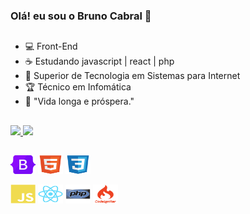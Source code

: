### Olá! eu sou o Bruno Cabral 👋

##

- 💻 Front-End
- ☕ Estudando javascript | react | php
- 📘 Superior de Tecnologia em Sistemas para Internet
- 🏆 Técnico em Infomática
- 🖖 "Vida longa e próspera."

 ##
 
<div>
 <a href="https://github.com/brunopixel">
  <img width="500"src="https://github-readme-stats.vercel.app/api?username=brunopixel&show_icons=true&theme=dark&include_all_commits=true&count_private=true"/>
  <img width="500" src="https://github-readme-stats.vercel.app/api/top-langs/?username=brunopixel&layout=compact&langs_count=7&theme=dark"/>
 </a>
</div>

 ##
 
 <div style="display: inline_block">
  <img align="center" alt="Rafa-Python" height="30" width="40" src="https://raw.githubusercontent.com/devicons/devicon/master/icons/bootstrap/bootstrap-original.svg">
  <img align="center" alt="Rafa-HTML" height="30" width="40" src="https://raw.githubusercontent.com/devicons/devicon/master/icons/html5/html5-original.svg">
  <img align="center" alt="Rafa-CSS" height="30" width="40" src="https://raw.githubusercontent.com/devicons/devicon/master/icons/css3/css3-original.svg">
  <br><br>
  <img align="center" alt="Rafa-Js" height="30" width="40" src="https://raw.githubusercontent.com/devicons/devicon/master/icons/javascript/javascript-plain.svg">
  <img align="center" alt="Rafa-React" height="30" width="40" src="https://raw.githubusercontent.com/devicons/devicon/master/icons/react/react-original.svg">
  <img align="center" alt="Rafa-Python" height="30" width="40" src="https://raw.githubusercontent.com/devicons/devicon/master/icons/php/php-original.svg">
  <img align="center" alt="Rafa-Python" height="30" width="40" src="https://raw.githubusercontent.com/devicons/devicon/master/icons/codeigniter/codeigniter-plain-wordmark.svg">
</div>
